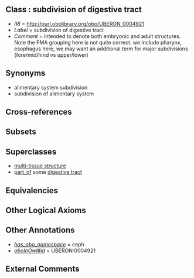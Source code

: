
## Class : subdivision of digestive tract

 * *IRI* = http://purl.obolibrary.org/obo/UBERON_0004921
 * *Label* = subdivision of digestive tract
 * *Comment* = intended to denote both embryonic and adult structures. Note the FMA grouping here is not quite correct. we include pharynx, esophagus here, we may want an additional term for major subdivisions (fore/mid/hind vs upper/lower)

## Synonyms

 * alimentary system subdivision
 * subdivision of alimentary system

## Cross-references


## Subsets


## Superclasses

 * [multi-tissue structure](../../UBERON/81/UBERON_0000481.md)
 * [part_of](../../BFO/50/BFO_0000050.md) some [digestive tract](../../UBERON/55/UBERON_0001555.md)

## Equivalencies


## Other Logical Axioms


## Other Annotations

 * *[has_obo_namespace](../../ce/oboInOwl#hasOBONamespace.md)* = ceph
 * *[oboInOwl#id](../../id/oboInOwl#id.md)* = UBERON:0004921

## External Comments

